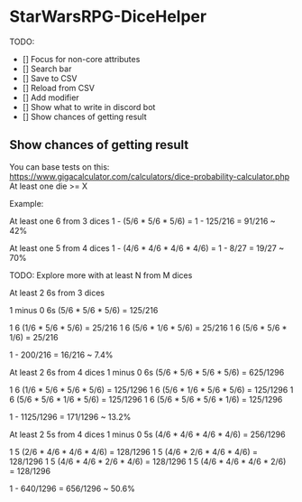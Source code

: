 # StarWarsRPG-DiceHelper

TODO:

- [] Focus for non-core attributes
- [] Search bar
- [] Save to CSV
- [] Reload from CSV
- [] Add modifier
- [] Show what to write in discord bot
- [] Show chances of getting result 


## Show chances of getting result 
You can base tests on this:
https://www.gigacalculator.com/calculators/dice-probability-calculator.php
At least one die >= X

Example:

At least one 6 from 3 dices
1 - (5/6 * 5/6 * 5/6) = 1 - 125/216 = 91/216 ~ 42%

At least one 5 from 4 dices
1 - (4/6 * 4/6 * 4/6 * 4/6) = 1 - 8/27 = 19/27 ~ 70%

TODO: Explore more with at least N from M dices

At least 2 6s from 3 dices

1 minus
0 6s (5/6 * 5/6 * 5/6) = 125/216

1 6  (1/6 * 5/6 * 5/6) = 25/216
1 6  (5/6 * 1/6 * 5/6) = 25/216
1 6  (5/6 * 5/6 * 1/6) = 25/216

1 - 200/216 = 16/216 ~ 7.4%


At least 2 6s from 4 dices
1 minus
0 6s (5/6 * 5/6 * 5/6 * 5/6) = 625/1296

1 6 (1/6 * 5/6 * 5/6 * 5/6) = 125/1296
1 6 (5/6 * 1/6 * 5/6 * 5/6) = 125/1296
1 6 (5/6 * 5/6 * 1/6 * 5/6) = 125/1296
1 6 (5/6 * 5/6 * 5/6 * 1/6) = 125/1296


1 - 1125/1296 = 171/1296 ~ 13.2%

At least 2 5s from 4 dices
1 minus
0 5s (4/6 * 4/6 * 4/6 * 4/6) = 256/1296

1 5 (2/6 * 4/6 * 4/6 * 4/6) = 128/1296
1 5 (4/6 * 2/6 * 4/6 * 4/6) = 128/1296
1 5 (4/6 * 4/6 * 2/6 * 4/6) = 128/1296
1 5 (4/6 * 4/6 * 4/6 * 2/6) = 128/1296

1 - 640/1296 = 656/1296 ~ 50.6%